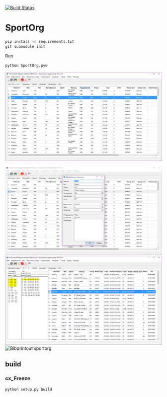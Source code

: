 [![Build Status](https://api.travis-ci.org/sportorg/pysport.svg?branch=dev)](https://travis-ci.org/sportorg/pysport)

# SportOrg

```commandline
pip install -r requirements.txt
git submodule init
```

Run

```commandline
python SportOrg.pyw
```

![Mainwindow sportorg](img/mainwindow.png)

![Dialogedit sportorg](img/dialogedit.png)
![Result sportorg](img/result.png)
![Bibprintout sportorg](img/bibprintout.png)


## build

### cx_Freeze

`python setup.py build`

